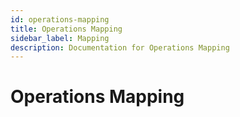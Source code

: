 ```yaml
---
id: operations-mapping
title: Operations Mapping
sidebar_label: Mapping
description: Documentation for Operations Mapping
---
```


# Operations Mapping
